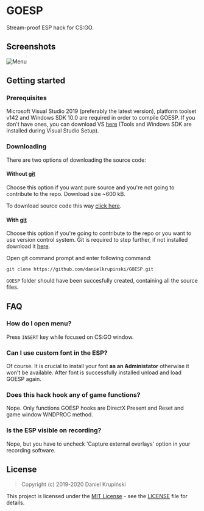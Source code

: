 # GOESP
Stream-proof ESP hack for CS:GO.

## Screenshots

![Menu](https://i.imgur.com/eJ1oDaL.png)

## Getting started

### Prerequisites
Microsoft Visual Studio 2019 (preferably the latest version), platform toolset v142 and Windows SDK 10.0 are required in order to compile GOESP. If you don't have ones, you can download VS [here](https://visualstudio.microsoft.com/) (Tools and Windows SDK are installed during Visual Studio Setup).

### Downloading
There are two options of downloading the source code:

#### Without [git](https://git-scm.com)

Choose this option if you want pure source and you're not going to contribute to the repo. Download size ~600 kB.

To download source code this way [click here](https://github.com/danielkrupinski/GOESP/archive/master.zip).

#### With [git](https://git-scm.com)

Choose this option if you're going to contribute to the repo or you want to use version control system. Git is required to step further, if not installed download it [here](https://git-scm.com).

Open git command prompt and enter following command:
```
git clone https://github.com/danielkrupinski/GOESP.git
```
`GOESP` folder should have been succesfully created, containing all the source files.

## FAQ

### How do I open menu?
Press `INSERT` key while focused on CS:GO window.

### Can I use custom font in the ESP?
Of course. It is crucial to install your font **as an Administator** otherwise it won't be available. After font is successfully installed unload and load GOESP again.

### Does this hack hook any of game functions?
Nope. Only functions GOESP hooks are DirectX Present and Reset and game window WNDPROC method.

### Is the ESP visible on recording?
Nope, but you have to uncheck 'Capture external overlays' option in your recording software.

## License

> Copyright (c) 2019-2020 Daniel Krupiński

This project is licensed under the [MIT License](https://opensource.org/licenses/mit-license.php) - see the [LICENSE](LICENSE) file for details.
